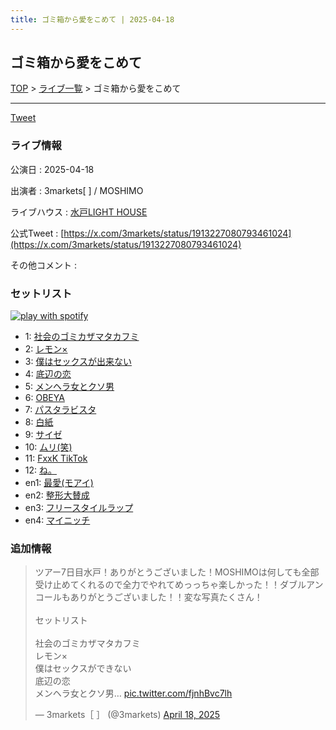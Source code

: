 ```yaml
---
title: ゴミ箱から愛をこめて | 2025-04-18
---
```

## ゴミ箱から愛をこめて

[TOP](/setlist/) > [ライブ一覧](lives.html) > ゴミ箱から愛をこめて

___

<a href="https://twitter.com/share?ref_src=twsrc%5Etfw" data-text="3markets[ ]セットリスト > ゴミ箱から愛をこめて" class="twitter-share-button" data-via="3markets" data-hashtags="3markets" data-related="3markets" data-show-count="false">Tweet</a>

### ライブ情報

公演日
:    2025-04-18

出演者
:    3markets[ ] / MOSHIMO

ライブハウス
:    [水戸LIGHT HOUSE](livehouse068.html)

公式Tweet
:    [https://x.com/3markets/status/1913227080793461024](https://x.com/3markets/status/1913227080793461024)

その他コメント
:    

### セットリスト


[![play with spotify](images/spotify-icon.png)](https://open.spotify.com/playlist/4ox7Q2sjg6Ao27NEF7FQ4A)



*  1: [社会のゴミカザマタカフミ](song002.html)
*  2: [レモン×](song003.html)
*  3: [僕はセックスが出来ない](song006.html)
*  4: [底辺の恋](song008.html)
*  5: [メンヘラ女とクソ男](song072.html)
*  6: [OBEYA](song021.html)
*  7: [パスタラビスタ](song102.html)
*  8: [白紙](song098.html)
*  9: [サイゼ](song004.html)
*  10: [ムリ(笑)](song099.html)
*  11: [FxxK TikTok](song082.html)
*  12: [ね。](song076.html)
*  en1: [最愛(モアイ)](song014.html)
*  en2: [整形大賛成](song005.html)
*  en3: [フリースタイルラップ](song074.html)
*  en4: [マイニッチ](song046.html)


### 追加情報



<blockquote class="twitter-tweet"><p lang="ja" dir="ltr">ツアー7日目水戸！ありがとうございました！MOSHIMOは何しても全部受け止めてくれるので全力でやれてめっっちゃ楽しかった！！ダブルアンコールもありがとうございました！！変な写真たくさん！<br><br>セットリスト<br><br>社会のゴミカザマタカフミ<br>レモン×<br>僕はセックスができない<br>底辺の恋<br>メンヘラ女とクソ男… <a href="https://t.co/fjnhBvc7lh">pic.twitter.com/fjnhBvc7lh</a></p>&mdash; 3markets［ ］ (@3markets) <a href="https://twitter.com/3markets/status/1913227080793461024?ref_src=twsrc%5Etfw">April 18, 2025</a></blockquote>
<script async src="https://platform.twitter.com/widgets.js" charset="utf-8"></script>




<script async src="https://platform.twitter.com/widgets.js" charset="utf-8"></script>